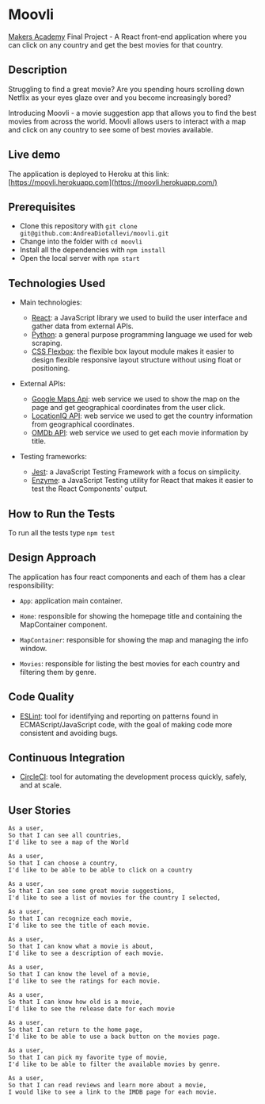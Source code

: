 # Moovli

[Makers Academy](https://makers.tech/) Final Project - A React front-end application where you can click on any country and get the best movies for that country.

## Description

Struggling to find a great movie? Are you spending hours scrolling down Netflix as your eyes glaze over and you become increasingly bored?

Introducing Moovli - a movie suggestion app that allows you to find the best movies from across the world. Moovli allows users to interact with a map and click on any country to see some of best movies available.

## Live demo

The application is deployed to Heroku at this link: [https://moovli.herokuapp.com](https://moovli.herokuapp.com/)

## Prerequisites

* Clone this repository with ```git clone git@github.com:AndreaDiotallevi/moovli.git```
* Change into the folder with ```cd moovli```
* Install all the dependencies with ```npm install```
* Open the local server with ```npm start```

## Technologies Used

- Main technologies:
  * [React](https://reactjs.org/): a JavaScript library we used to build the user interface and gather data from external APIs.
  * [Python](https://www.python.org/): a general purpose programming language we used for web scraping.
  * [CSS Flexbox](https://developer.mozilla.org/en-US/docs/Web/CSS/CSS_Flexible_Box_Layout/Basic_Concepts_of_Flexbox): the flexible box layout module makes it easier to design flexible responsive layout structure without using float or positioning.
  
- External APIs:
  * [Google Maps Api](https://developers.google.com/maps/documentation): web service we used to show the map on the page and get geographical coordinates from the user click.
  * [LocationIQ API](https://locationiq.com/docs): web service we used to get the country information from geographical coordinates.
  * [OMDb API](http://www.omdbapi.com/): web service we used to get each movie information by title.
  
  
- Testing frameworks:
  * [Jest](https://jestjs.io/): a JavaScript Testing Framework with a focus on simplicity.
  * [Enzyme](https://www.npmjs.com/package/enzyme): a JavaScript Testing utility for React that makes it easier to test the React Components' output.

## How to Run the Tests

To run all the tests type ```npm test```

## Design Approach

The application has four react components and each of them has a clear responsibility:

  - ```App```: application main container.
  
  - ```Home```: responsible for showing the homepage title and containing the MapContainer component.
  
  - ```MapContainer```: responsible for showing the map and managing the info window.
  
  - ```Movies```: responsible for listing the best movies for each country and filtering them by genre.

## Code Quality

* [ESLint](https://eslint.org/): tool for identifying and reporting on patterns found in ECMAScript/JavaScript code, with the goal of making code more consistent and avoiding bugs.

## Continuous Integration

* [CircleCI](https://circleci.com/): tool for automating the development process quickly, safely, and at scale.

## User Stories

```
As a user,
So that I can see all countries,
I'd like to see a map of the World

As a user,
So that I can choose a country,
I'd like to be able to be able to click on a country

As a user,
So that I can see some great movie suggestions,
I'd like to see a list of movies for the country I selected,

As a user,
So that I can recognize each movie,
I'd like to see the title of each movie.

As a user,
So that I can know what a movie is about,
I'd like to see a description of each movie.

As a user,
So that I can know the level of a movie,
I'd like to see the ratings for each movie.

As a user,
So that I can know how old is a movie,
I'd like to see the release date for each movie

As a user,
So that I can return to the home page,
I'd like to be able to use a back button on the movies page.

As a user,
So that I can pick my favorite type of movie,
I'd like to be able to filter the available movies by genre.

As a user,
So that I can read reviews and learn more about a movie,
I would like to see a link to the IMDB page for each movie.

```
